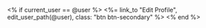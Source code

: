 <% if current_user == @user %>
  <%= link_to "Edit Profile", edit_user_path(@user), class: "btn btn-secondary" %>
<% end %>
